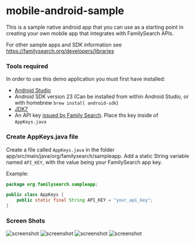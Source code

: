 # mobile-android-sample
This is a sample native android app that you can use as a starting point in creating your own mobile app that integrates with FamilySearch APIs.

For other sample apps and SDK information see https://familysearch.org/developers/libraries

### Tools required
In order to use this demo application you must first have installed:
* [Android Studio](https://developer.android.com/studio/index.html)
* Android SDK version 23 (Can be installed from within Android Studio, or with homebrew `brew install android-sdk`)
* [JDK7](http://www.oracle.com/technetwork/java/javase/downloads/jdk7-downloads-1880260.html)
* An API key [issued by Family Search](https://familysearch.org/developers/). Place ths key inside of `AppKeys.java`

### Create AppKeys.java file
Create a file called `AppKeys.java` in the folder app/src/main/java/org/familysearch/sampleapp. Add a static String variable named `API_KEY`, with the value being your FamilySearch app key.

Example:
```java
package org.familysearch.sampleapp;

public class AppKeys {
    public static final String API_KEY = "your_api_key";
}
```

### Screen Shots
![screenshot](https://cloud.githubusercontent.com/assets/796795/15783372/19dca1c8-296b-11e6-9f8c-877574f01551.png)
![screenshot](https://cloud.githubusercontent.com/assets/796795/15783371/19d8d976-296b-11e6-8605-d45f77067ac0.png)
![screenshot](https://cloud.githubusercontent.com/assets/796795/15783373/19e719fa-296b-11e6-958f-a1ca2ef8cc80.png)
![screenshot](https://cloud.githubusercontent.com/assets/796795/15783374/19ea74c4-296b-11e6-8c3f-dc8cd57b974e.png)
